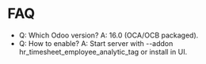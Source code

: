 # FAQ

- Q: Which Odoo version? A: 16.0 (OCA/OCB packaged).
- Q: How to enable? A: Start server with --addon hr_timesheet_employee_analytic_tag or install in UI.
